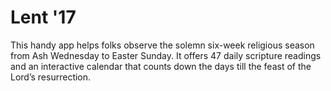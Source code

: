 # Lent '17

This handy app helps folks observe the solemn six-week religious season from Ash Wednesday to Easter Sunday. It offers 47 daily scripture readings and an interactive calendar that counts down the days till the feast of the Lord’s resurrection.
